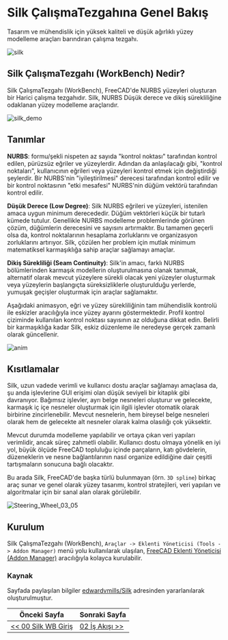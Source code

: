 # Silk ÇalışmaTezgahına Genel Bakış

Tasarım ve mühendislik için yüksek kaliteli ve düşük ağırlıklı yüzey modelleme araçları barındıran çalışma tezgahı.

![silk](https://github.com/edwardvmills/Silk/raw/master/Resources/Demo_files/Silk_Front_Page_02.png?raw=true)

## Silk ÇalışmaTezgahı (WorkBench) Nedir?

Silk ÇalışmaTezgahı (WorkBench), FreeCAD'de NURBS yüzeyleri oluşturan bir Harici çalışma tezgahıdır.
Silk, NURBS Düşük derece ve dikiş sürekliliğine odaklanan yüzey modelleme araçlarıdır.

![silk_demo](https://github.com/edwardvmills/Silk/raw/master/Resources/Demo_files/Silk_Demo_03_01.png?raw=true)

## Tanımlar

**NURBS**: formu/şekli nispeten az sayıda "kontrol noktası" tarafından kontrol edilen, pürüzsüz eğriler ve yüzeylerdir. 
Adından da anlaşılacağı gibi, "kontrol noktaları", kullanıcının eğrileri veya yüzeyleri kontrol etmek için değiştirdiği şeylerdir. 
Bir NURBS'nin "iyileştirilmesi" derecesi tarafından kontrol edilir ve bir kontrol noktasının "etki mesafesi" NURBS'nin düğüm vektörü tarafından kontrol edilir.

**Düşük Derece (Low Degree)**: Silk NURBS eğrileri ve yüzeyleri, istenilen amaca uygun minimum derecededir. Düğüm vektörleri küçük bir tutarlı kümede tutulur. Genellikle NURBS modelleme problemlerinde görünen çözüm, düğümlerin derecesini ve sayısını artırmaktır. Bu tamamen geçerli olsa da, kontrol noktalarının hesaplama zorluklarını ve organizasyon zorluklarını artırıyor. Silk, çözülen her problem için mutlak minimum matematiksel karmaşıklığa sahip araçlar sağlamayı amaçlar.

**Dikiş Sürekliliği (Seam Continuity)**: Silk'in amacı, farklı NURBS bölümlerinden karmaşık modellerin oluşturulmasına olanak tanımak, alternatif olarak mevcut yüzeylere sürekli olacak yeni yüzeyler oluşturmak veya yüzeylerin başlangıçta süreksizliklerle oluşturulduğu yerlerde, yumuşak geçişler oluşturmak için araçlar sağlamaktır.

Aşağıdaki animasyon, eğri ve yüzey sürekliliğinin tam mühendislik kontrolü ile eskizler aracılığıyla ince yüzey ayarını göstermektedir. Profil kontrol çiziminde kullanılan kontrol noktası sayısının az olduğuna dikkat edin. Belirli bir karmaşıklığa kadar Silk, eskiz düzenleme ile neredeyse gerçek zamanlı olarak güncellenir.

![anim](https://github.com/edwardvmills/Silk/raw/master/Resources/Demo_files/Steering_Wheel_01_01.gif?raw=true)

## Kısıtlamalar

Silk, uzun vadede verimli ve kullanıcı dostu araçlar sağlamayı amaçlasa da, şu anda işlevlerine GUI erişimi olan düşük seviyeli bir kitaplık gibi davranıyor. Bağımsız işlevler, ayrı belge nesneleri oluşturur ve gelecekte, karmaşık iç içe nesneler oluşturmak için ilgili işlevler otomatik olarak birbirine zincirlenebilir. Mevcut nesnelerin, hem bireysel belge nesneleri olarak hem de gelecekte alt nesneler olarak kalma olasılığı çok yüksektir.

Mevcut durumda modelleme yapılabilir ve ortaya çıkan veri yapıları verimlidir, ancak süreç zahmetli olabilir. Kullanıcı dostu olmaya yönelik en iyi yol, büyük ölçüde FreeCAD topluluğu içinde parçaların, katı gövdelerin, düzeneklerin ve nesne bağlantılarının nasıl organize edildiğine dair çeşitli tartışmaların sonucuna bağlı olacaktır.

Bu arada Silk, FreeCAD'de başka türlü bulunmayan (örn. `3D spline`) birkaç araç sunar ve genel olarak yüzey tasarımı, kontrol stratejileri, veri yapıları ve algoritmalar için bir sanal alan olarak görülebilir.

![Steering_Wheel_03_05](https://github.com/edwardvmills/Silk/raw/master/Resources/Demo_files/Steering_Wheel_03_05.png?raw=true)

## Kurulum

Silk ÇalışmaTezgahı (WorkBench), `Araçlar -> Eklenti Yöneticisi (Tools -> Addon Manager)` menü yolu kullanılarak ulaşılan, [FreeCAD Eklenti Yöneticisi (Addon Manager)](https://wiki.freecadweb.org/AddonManager) aracılığıyla kolayca kurulabilir.

### Kaynak

Sayfada paylaşılan bilgiler [edwardvmills/Silk](https://github.com/edwardvmills/Silk) adresinden yararlanılarak oluşturulmuştur.

| Önceki Sayfa                     | Sonraki Sayfa      |
| -------------------------------- | ------------------ |
| [<< 00 Silk WB Giriş](README.md) | [02 İş Akışı >>]() |
